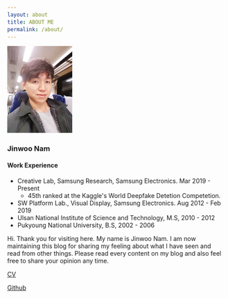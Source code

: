 ```yaml
---
layout: about
title: ABOUT ME
permalink: /about/
---
```


![title](./assets/profile.jpg)



### Jinwoo Nam

#### Work Experience

* Creative Lab, Samsung Research, Samsung Electronics. Mar 2019 - Present
  * 45th ranked at the Kaggle's World Deepfake Detetion Competetion.
* SW Platform Lab., Visual Display, Samsung Electronics. Aug 2012 - Feb 2019
* Ulsan National Institute of Science and Technology, M.S, 2010 - 2012
* Pukyoung National University, B.S, 2002 - 2006 



Hi. Thank you for visiting here. My name is Jinwoo Nam. I am now maintaining this blog for sharing my feeling about what I have seen and read from other things. Please read every content on my blog and also feel free to share your opinion any time. 



[CV](/assets/file/jinwoo-cv.pdf)

[Github](https://github.com/junimnjw)    